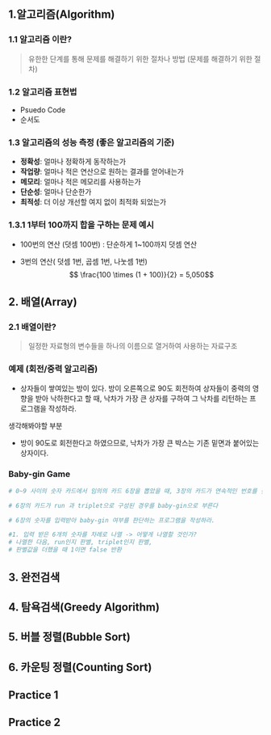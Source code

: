 ## 1.알고리즘(Algorithm)
### 1.1 알고리즘 이란?
> 유한한 단계를 통해 문제를 해결하기 위한 절차나 방법 (문제를 해결하기 위한 절차)

### 1.2 알고리즘 표현법
- Psuedo Code 
- 순서도 

### 1.3 알고리즘의 성능 측정 (좋은 알고리즘의 기준)
- **정확성**: 얼마나 정확하게 동작하는가
- **작업량**: 얼마나 적은 연산으로 원하는 결과를 얻어내는가
- **메모리**: 얼마나 적은 메모리를 사용하는가
- **단순성**: 얼마나 단순한가
- **최적성**: 더 이상 개선할 여지 없이 최적화 되었는가

### 1.3.1 1부터 100까지 합을 구하는 문제 예시 

- 100번의 연산 (덧셈 100번) : 단순하게 1~100까지 덧셈 연산

- 3번의 연산( 덧셈 1번, 곱셈 1번, 나눗셈 1번)
$$ \frac{100 \times (1 + 100)}{2} = 5,050$$

## 2. 배열(Array)
### 2.1 배열이란?
> 일정한 자료형의 변수들을 하나의 이름으로 열거하여 사용하는 자료구조

### 예제 (회전/중력 알고리즘)
- 상자들이 쌓여있는 방이 있다. 방이 오른쪽으로 90도 회전하여 상자들이 중력의 영향을 받아 낙하한다고 할 때, 낙차가 가장 큰 상자를 구하여 그 낙차를 리턴하는 프로그램을 작성하라. 

생각해봐야할 부분 
- 방이 90도로 회전한다고 하였으므로, 낙차가 가장 큰 박스는 기존 밑면과 붙어있는 상자이다. 

### Baby-gin Game
```python
# 0~9 사이의 숫자 카드에서 임의의 카드 6장을 뽑았을 때, 3장의 카드가 연속적인 번호를 갖는 경우를 run이라하고 3장의 카드가 동일한 번호를 갖는 경우를 triplet이라고 한다. 

# 6장의 카드가 run 과 triplet으로 구성된 경우를 baby-gin으로 부른다 

# 6장의 숫자를 입력받아 baby-gin 여부를 판단하는 프로그램을 작성하라. 

#1. 입력 받은 6개의 숫자를 차례로 나열 -> 어떻게 나열할 것인가?
# 나열한 다음, run인지 판별, triplet인지 판별, 
# 판별값을 더했을 때 1이면 false 반환
```
## 3. 완전검색

## 4. 탐욕검색(Greedy Algorithm)

## 5. 버블 정렬(Bubble Sort)

## 6. 카운팅 정렬(Counting Sort)

## Practice 1
## Practice 2